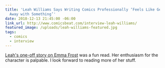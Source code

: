 ```yaml
---
title: 'Leah Williams Says Writing Comics Professionally ‘Feels Like Getting
  Away with Something’'
date: 2018-12-13 21:45:00 -06:00
link_url: http://www.comicsbeat.com/interview-leah-williams/
featured_image: /uploads/leah-williams-featured.jpg
tags:
  - comics
  - interview
---
```


[Leah's one-off story on Emma Frost](https://leagueofcomicgeeks.com/comic/5468239/x-men-black-emma-frost-1) was a fun read. Her enthusiasm for the character is palpable. I look forward to reading more of her stuff.
